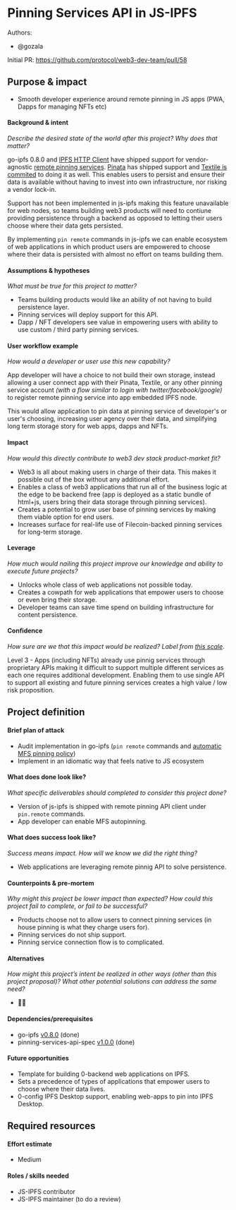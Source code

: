 # Pinning Services API in JS-IPFS

Authors:
- @gozala

Initial PR: https://github.com/protocol/web3-dev-team/pull/58

<!--
This template is for a proposal/brief/pitch for a significant project to be undertaken by a Web3 Dev project team.
The goal of project proposals is to help us decide which work to take on, which things are more valuable than other things.
-->
<!--
A proposal should contain enough detail for others to understand how this project contributes to our team’s mission of product-market fit
for our unified stack of protocols, what is included in scope of the project, where to get started if a project team were to take this on,
and any other information relevant for prioritizing this project against others.
It does not need to describe the work in much detail. Most technical design and planning would take place after a proposal is adopted.
Good project scope aims for ~3-5 engineers for 1-3 months (though feel free to suggest larger-scoped projects anyway). 
Projects do not include regular day-to-day maintenance and improvement work, e.g. on testing, tooling, validation, code clarity, refactors for future capability, etc.
-->
<!--
For ease of discussion in PRs, consider breaking lines after every sentence or long phrase.
-->

## Purpose &amp; impact 

-  Smooth developer experience around remote pinning in JS apps (PWA, Dapps for managing NFTs etc)

#### Background &amp; intent
_Describe the desired state of the world after this project? Why does that matter?_
<!--
Outline the status quo, including any relevant context on the problem you’re seeing that this project should solve. Wherever possible, include pains or problems that you’ve seen users experience to help motivate why solving this problem works towards top-line objectives. 
-->

go-ipfs 0.8.0 and [IPFS HTTP Client][] have shipped support for vendor-agnostic [remote pinning services][]. [Pinata][] has shipped support and [Textile is commited][] to doing it as well. This enables users to persist and ensure their data is available without having to invest into own infrastructure, nor risking a vendor lock-in. 

Support has not been implemented in js-ipfs making this feature unavailable for web nodes, so teams building web3 products will need to contiune providing persistence through a backend as opposed to letting their users choose where their data gets persisted.

By implementing `pin remote` commands in js-ipfs we can enable ecosystem of web applications in which product users are empowered to choose where their data is persisted with almost no effort on teams building them.

[remote pinning services]:https://ipfs.github.io/pinning-services-api-spec/
[pinata]:https://pinata.cloud
[Textile is commited]:https://twitter.com/textileio/status/1363896959073804288?s=20
[IPFS HTTP Client]:https://www.npmjs.com/package/ipfs-http-client

#### Assumptions &amp; hypotheses
_What must be true for this project to matter?_
<!--(bullet list)-->

- Teams building products would like an ability of not having to build persistence layer.
- Pinning services will deploy support for this API.
- Dapp / NFT developers see value in empowering users with ability to use custom / third party pinning services.

#### User workflow example
_How would a developer or user use this new capability?_
<!--(short paragraph)-->

App developer will have a choice to not build their own storage, instead allowing a user connect app with their Pinata, Textile, or any other pinning service account _(with a flow similar to login with twitter/facebook/google)_ to register remote pinning service into app embedded IPFS node.

This would allow application to pin data at  pinning service of developer's or user's choosing, increasing user agency over their data, and simplifying long term storage story for web apps, dapps  and NFTs.

#### Impact
_How would this directly contribute to web3 dev stack product-market fit?_

<!--
Explain how this addresses known challenges or opportunities.
What awesome potential impact/outcomes/results will we see if we nail this project?
-->

- Web3 is all about making users in charge of their data. This makes it possible out of the box without any additional effort.
- Enables a class of web3 applications that run all of the business logic at the edge to be backend free (app is deployed as a static bundle of html+js, users bring their data storage through pinning services).
- Creates a potential to grow user base of pinning services by making them viable option for end users.
- Increases surface for real-life use of Filecoin-backed pinning services for long-term storage.

#### Leverage
_How much would nailing this project improve our knowledge and ability to execute future projects?_

<!--
Explain the opportunity or leverage point for our subsequent velocity/impact (e.g. by speeding up development, enabling more contributors, etc)
-->

- Unlocks whole class of web applications not possible today.
- Creates a cowpath for web applications that empower users to choose or even bring their storage.
- Developer teams can save time spend on building infrastructure for content persistence.

#### Confidence
_How sure are we that this impact would be realized? Label from [this scale](https://medium.com/@nimay/inside-product-introduction-to-feature-priority-using-ice-impact-confidence-ease-and-gist-5180434e5b15)_.

<!--Explain why this rating-->

Level 3 - Apps (including NFTs) already use pinnig services through proprietary APIs making it difficult to support multiple different services as each one requires additional development. Enabling them to use single API to support all existing and future pinning services creates a high value / low risk proposition.


## Project definition
#### Brief plan of attack

<!--Briefly describe the milestones/steps/work needed for this project-->

- Audit implementation in go-ipfs (`pin remote` commands and [automatic MFS pinning policy](https://github.com/ipfs/go-ipfs/blob/master/docs/config.md#pinningremoteservices-policiesmfs))
- Implement in an idiomatic way that feels native to JS ecosystem

#### What does done look like?
_What specific deliverables should completed to consider this project done?_

- Version of js-ipfs is shipped with remote pinning API client under `pin.remote` commands. 
- App developer can enable MFS autopinning.

####  What does success look like?
_Success means impact. How will we know we did the right thing?_

<!--
Provide success criteria. These might include particular metrics, desired changes in the types of bug reports being filed, desired changes in qualitative user feedback (measured via surveys, etc), etc.
-->

- Web applications are leveraging remote pinnig API to solve persistence. 

#### Counterpoints &amp; pre-mortem
_Why might this project be lower impact than expected? How could this project fail to complete, or fail to be successful?_

- Products choose not to allow users to connect pinning services (in house pinning is what they charge users for).
- Pinning services do not ship support.
- Pinning service connection flow is to complicated.

#### Alternatives
_How might this project’s intent be realized in other ways (other than this project proposal)? What other potential solutions can address the same need?_

- 🤷‍♂️

#### Dependencies/prerequisites
<!--List any other projects that are dependencies/prerequisites for this project that is being pitched.-->

- go-ipfs [v0.8.0](https://github.com/ipfs/go-ipfs/releases/v0.8.0) (done)
- pinning-services-api-spec [v1.0.0](https://github.com/ipfs/pinning-services-api-spec/releases/tag/v1.0.0) (done)

#### Future opportunities
<!--What future projects/opportunities could this project enable?-->

- Template for building 0-backend web applications on IPFS.
- Sets a precedence of types of applications that empower users to choose where their data lives.
- 0-config IPFS Desktop support, enabling web-apps to pin into IPFS Desktop.

## Required resources


#### Effort estimate
<!--T-shirt size rating of the size of the project. If the project might require external collaborators/teams, please note in the roles/skills section below). 
For a team of 3-5 people with the appropriate skills:
- Small, 1-2 weeks
- Medium, 3-5 weeks
- Large, 6-10 weeks
- XLarge, >10 weeks
Describe any choices and uncertainty in this scope estimate. (E.g. Uncertainty in the scope until design work is complete, low uncertainty in execution thereafter.)
-->

- Medium

#### Roles / skills needed
<!--Describe the knowledge/skill-sets and team that are needed for this project (e.g. PM, docs, protocol or library expertise, design expertise, etc.). If this project could be externalized to the community or a team outside PL's direct employment, please note that here.-->

- JS-IPFS contributor
- JS-IPFS maintainer (to do a review)
